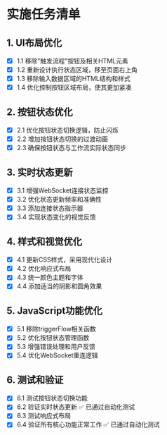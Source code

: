 # 实施任务清单

## 1. UI布局优化
- [x] 1.1 移除"触发流程"按钮及相关HTML元素
- [x] 1.2 重新设计执行状态区域，移至页面右上角
- [x] 1.3 移除输入数据区域的HTML结构和样式
- [x] 1.4 优化控制按钮区域布局，使其更加紧凑

## 2. 按钮状态优化
- [x] 2.1 优化按钮状态切换逻辑，防止闪烁
- [x] 2.2 增加按钮状态切换的过渡动画
- [x] 2.3 确保按钮状态与工作流实际状态同步

## 3. 实时状态更新
- [x] 3.1 增强WebSocket连接状态监控
- [x] 3.2 优化状态更新频率和准确性
- [x] 3.3 添加连接状态指示器
- [x] 3.4 实现状态变化的视觉反馈

## 4. 样式和视觉优化
- [x] 4.1 更新CSS样式，采用现代化设计
- [x] 4.2 优化响应式布局
- [x] 4.3 统一颜色主题和字体
- [x] 4.4 添加适当的阴影和圆角效果

## 5. JavaScript功能优化
- [x] 5.1 移除triggerFlow相关函数
- [x] 5.2 优化按钮状态管理函数
- [x] 5.3 增强错误处理和用户反馈
- [x] 5.4 优化WebSocket重连逻辑

## 6. 测试和验证
- [x] 6.1 测试按钮状态切换功能 
- [x] 6.2 验证实时状态更新 ✅ 已通过自动化测试
- [x] 6.3 测试响应式布局 
- [x] 6.4 验证所有核心功能正常工作 ✅ 已通过自动化测试